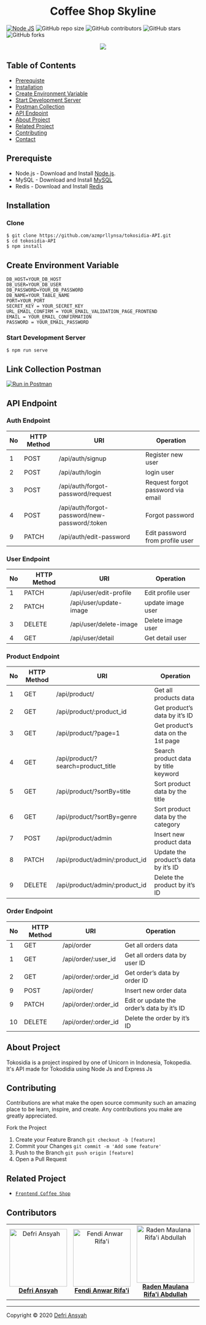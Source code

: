 <h1 align="center">Coffee Shop Skyline</h1>

[![Node JS](https://img.shields.io/badge/Dependencies-Express%20JS-green)](https://nodejs.org/en/)
![GitHub repo size](https://img.shields.io/github/repo-size/FendiAnwarRifai/CoffeeShop-API)
![GitHub contributors](https://img.shields.io/github/contributors/FendiAnwarRifai/CoffeeShop-API)
![GitHub stars](https://img.shields.io/github/stars/FendiAnwarRifai/CoffeeShop-API)
![GitHub forks](https://img.shields.io/github/forks/FendiAnwarRifai/CoffeeShop-API)

<p align="center">
  <a href="https://nodejs.org/" target="blank">
    <img src="https://cdn-images-1.medium.com/max/871/1*d2zLEjERsrs1Rzk_95QU9A.png">
  </a>
</p>

## Table of Contents
* [Prerequiste](#Prerequiste)
* [Installation](#Installation)
* [Create Environment Variable](#create-environment-variable)
* [Start Development Server](#Start-Development-Server)
* [Postman Collection](#Postman-Collection)
* [API Endpoint](#API-Endpoint)
* [About Project](#About-Project)
* [Related Project](#Related-Project)
* [Contributing](#Contributing)
* [Contact](#Contact)


## Prerequiste
- Node.js - Download and Install [Node.js](https://nodejs.org/en/).
- MySQL - Download and Install [MySQL](https://www.mysql.com/downloads/)
- Redis - Download and Install [Redis](https://redis.io/)


## Installation
### Clone
```
$ git clone https://github.com/azmprllynsa/tokosidia-API.git
$ cd tokosidia-API
$ npm install
```

## Create Environment Variable

```
DB_HOST=YOUR_DB_HOST
DB_USER=YOUR_DB_USER
DB_PASSWORD=YOUR_DB_PASSWORD
DB_NAME=YOUR_TABLE_NAME
PORT=YOUR_PORT
SECRET_KEY = YOUR_SECRET_KEY
URL_EMAIL_CONFIRM = YOUR_EMAIL_VALIDATION_PAGE_FRONTEND
EMAIL = YOUR_EMAIL_CONFIRMATION
PASSWORD = YOUR_EMAIL_PASSWORD
```

### Start Development Server
```
$ npm run serve
```
## Link Collection Postman
[![Run in Postman](https://run.pstmn.io/button.svg)](https://app.getpostman.com/run-collection/b14d5faf192b7b980d32)

## API Endpoint
### Auth Endpoint
| No  | HTTP Method | URI                                           | Operation                                  |
| --- | ----------- | --------------------------------------------- | ------------------------------------------ |
| 1   | POST        | /api/auth/signup                              | Register new user                          |
| 2   | POST        | /api/auth/login                               | login user                                 |
| 3   | POST        | /api/auth/forgot-password/request             | Request forgot password via email          |
| 4   | POST        | /api/auth/forgot-password/new-password/:token | Forgot password                            |
| 9   | PATCH       | /api/auth/edit-password                       | Edit password from profile user            |

### User Endpoint
| No  | HTTP Method | URI                              | Operation                                  |
| --- | ----------- | -------------------------------- | ------------------------------------------ |
| 1   | PATCH       | /api/user/edit-profile           | Edit profile user                          |
| 2   | PATCH       | /api/user/update-image           | update image user                          |
| 3   | DELETE      | /api/user/delete-image           | Delete image user                          |
| 4   | GET         | /api/user/detail                 | Get detail user                            |

### Product Endpoint
| No  | HTTP Method | URI                                  | Operation                                 |
| --- | ----------- | ------------------------------------ | ----------------------------------------- |
| 1   | GET         | /api/product/                     | Get all products data                     |
| 2   | GET         | /api/product/:product_id          | Get product’s data by it’s ID             |
| 3   | GET         | /api/product/?page=1              | Get product’s data on the 1st page        |
| 4   | GET         | /api/product/?search=product_title| Search product data by title keyword      |
| 5   | GET         | /api/product/?sortBy=title        | Sort product data by the title            |
| 6   | GET         | /api/product/?sortBy=genre        | Sort product data by the category         |
| 7   | POST        | /api/product/admin                | Insert new product data                   |
| 8   | PATCH       | /api/product/admin/:product_id    | Update the product’s data by it’s ID      |
| 9   | DELETE      | /api/product/admin/:product_id    | Delete the product by it’s ID             |

### Order Endpoint
| No  | HTTP Method | URI                                 | Operation                                  |
| --- | ----------- | ----------------------------------- | ------------------------------------------ |
| 1   | GET         | /api/order                       | Get all orders data                        |
| 1   | GET         | /api/order/:user_id              | Get all orders data by user ID             |
| 2   | GET         | /api/order/:order_id             | Get order’s data by order ID               |
| 9   | POST        | /api/order/                      | Insert new order data                      |
| 9   | PATCH       | /api/order/:order_id             | Edit or update the order’s data by it’s ID |
| 10  | DELETE      | /api/order/:order_id             | Delete the order by it’s ID                |

## About Project
Tokosidia is a project inspired by one of Unicorn in Indonesia, Tokopedia.
It's API made for Tokodidia using Node Js and Express Js

## Contributing

Contributions are what make the open source community such an amazing place to be learn, inspire, and create. Any contributions you make are greatly appreciated.

Fork the Project
1. Create your Feature Branch  ```git checkout -b [feature]```
2. Commit your Changes ```git commit -m 'Add some feature'```
3. Push to the Branch ```git push origin [feature]```
4. Open a Pull Request

## Related Project
* [`Frontend Coffee Shop`](https://github.com/maulanarifai114/frontend-coffee-shop)

## Contributors
<center>
  <table>
    <tr>
      <td align="center">
        <a href="https://github.com/defri-ansyah">
          <img width="150" src="https://avatars1.githubusercontent.com/u/73015398?s=400&u=72939e4bacd74f0ad4de21d2c8e1a0bfe8f3b059&v=4" alt="Defri Ansyah"><br/>
          <b>Defri Ansyah</b>
        </a>
      </td>
      <td align="center">
        <a href="https://github.com/FendiAnwarRifai">
          <img width="150" src="https://avatars0.githubusercontent.com/u/73191453?s=400&u=b47808a771d90a7fc302b683e46cf34cde16ab88&v=4" alt="Fendi Anwar Rifa'i"><br/>
          <b>Fendi Anwar Rifa'i</b>
        </a>
      </td>
      <td align="center">
        <a href="https://github.com/maulanarifai114">
          <img width="150" src="https://avatars2.githubusercontent.com/u/72542280?s=400&u=09207f92a439d660f07bb376109fb02b82de500c&v=4" alt="Raden Maulana Rifa'i Abdullah"><br/>
          <b>Raden Maulana Rifa'i Abdullah</b>
        </a>
      </td>
      <td align="center">
        <a href="https://github.com/safiratrisa">
          <img width="150" src="https://avatars1.githubusercontent.com/u/41407774?s=400&v=4" alt="Trisa Safira Hasanah"><br/>
          <b>Trisa Safira Hasanah</b>
        </a>
      </td>
    </tr>
  </table>
</center>

---
Copyright © 2020 [Defri Ansyah](https://github.com/defri-ansyah)